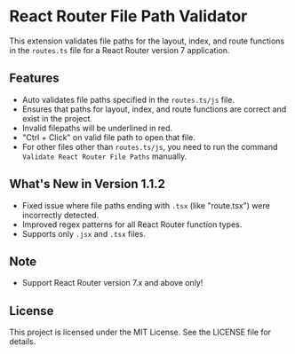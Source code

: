 # React Router File Path Validator

This extension validates file paths for the layout, index, and route functions in the `routes.ts` file for a React Router version 7 application.

## Features

- Auto validates file paths specified in the `routes.ts/js` file.
- Ensures that paths for layout, index, and route functions are correct and exist in the project.
- Invalid filepaths will be underlined in red.
- "Ctrl + Click" on valid file path to open that file.
- For other files other than `routes.ts/js`, you need to run the command `Validate React Router File Paths` manually.

## What's New in Version 1.1.2

- Fixed issue where file paths ending with `.tsx` (like "route.tsx") were incorrectly detected.
- Improved regex patterns for all React Router function types.
- Supports only `.jsx` and `.tsx` files.

## Note

- Support React Router version 7.x and above only!

## License

This project is licensed under the MIT License. See the LICENSE file for details.